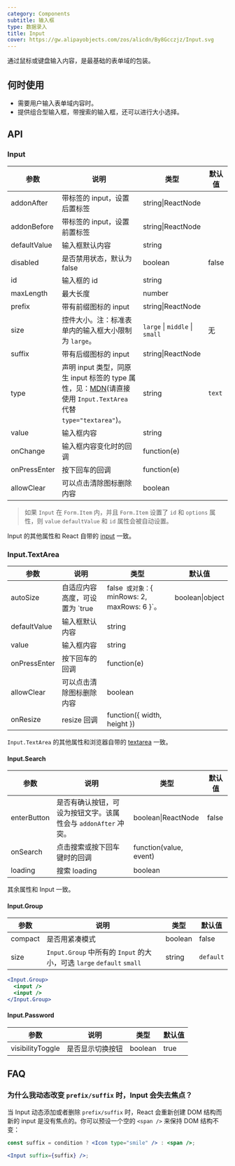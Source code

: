 ```yaml
---
category: Components
subtitle: 输入框
type: 数据录入
title: Input
cover: https://gw.alipayobjects.com/zos/alicdn/By8Gcczjz/Input.svg
---
```


通过鼠标或键盘输入内容，是最基础的表单域的包装。

## 何时使用

- 需要用户输入表单域内容时。
- 提供组合型输入框，带搜索的输入框，还可以进行大小选择。

## API

### Input

| 参数 | 说明 | 类型 | 默认值 |
| --- | --- | --- | --- |
| addonAfter | 带标签的 input，设置后置标签 | string\|ReactNode |  |
| addonBefore | 带标签的 input，设置前置标签 | string\|ReactNode |  |
| defaultValue | 输入框默认内容 | string |  |
| disabled | 是否禁用状态，默认为 false | boolean | false |
| id | 输入框的 id | string |  |
| maxLength | 最大长度 | number |  |
| prefix | 带有前缀图标的 input | string\|ReactNode |  |
| size | 控件大小。注：标准表单内的输入框大小限制为 `large`。 | `large` \| `middle` \| `small` | 无 |
| suffix | 带有后缀图标的 input | string\|ReactNode |  |
| type | 声明 input 类型，同原生 input 标签的 type 属性，见：[MDN](https://developer.mozilla.org/zh-CN/docs/Web/HTML/Element/input#属性)(请直接使用 `Input.TextArea` 代替 `type="textarea"`)。 | string | `text` |
| value | 输入框内容 | string |  |
| onChange | 输入框内容变化时的回调 | function(e) |  |
| onPressEnter | 按下回车的回调 | function(e) |  |
| allowClear | 可以点击清除图标删除内容 | boolean |  |

> 如果 `Input` 在 `Form.Item` 内，并且 `Form.Item` 设置了 `id` 和 `options` 属性，则 `value` `defaultValue` 和 `id` 属性会被自动设置。

Input 的其他属性和 React 自带的 [input](https://facebook.github.io/react/docs/events.html#supported-events) 一致。

### Input.TextArea

| 参数 | 说明 | 类型 | 默认值 |
| --- | --- | --- | --- |
| autoSize | 自适应内容高度，可设置为 `true|false` 或对象：`{ minRows: 2, maxRows: 6 }`。 | boolean\|object | false |
| defaultValue | 输入框默认内容 | string |  |
| value | 输入框内容 | string |  |
| onPressEnter | 按下回车的回调 | function(e) |  |
| allowClear | 可以点击清除图标删除内容 | boolean |  |
| onResize | resize 回调 | function({ width, height }) |  |

`Input.TextArea` 的其他属性和浏览器自带的 [textarea](https://developer.mozilla.org/en-US/docs/Web/HTML/Element/textarea) 一致。

#### Input.Search

| 参数 | 说明 | 类型 | 默认值 |
| --- | --- | --- | --- |
| enterButton | 是否有确认按钮，可设为按钮文字。该属性会与 `addonAfter` 冲突。 | boolean\|ReactNode | false |
| onSearch | 点击搜索或按下回车键时的回调 | function(value, event) |  |
| loading | 搜索 loading | boolean |  |

其余属性和 Input 一致。

#### Input.Group

| 参数 | 说明 | 类型 | 默认值 |
| --- | --- | --- | --- |
| compact | 是否用紧凑模式 | boolean | false |
| size | `Input.Group` 中所有的 `Input` 的大小，可选 `large` `default` `small` | string | `default` |

```jsx
<Input.Group>
  <input />
  <input />
</Input.Group>
```

#### Input.Password

| 参数             | 说明             | 类型    | 默认值 |
| ---------------- | ---------------- | ------- | ------ |
| visibilityToggle | 是否显示切换按钮 | boolean | true   |

## FAQ

### 为什么我动态改变 `prefix/suffix` 时，Input 会失去焦点？

当 Input 动态添加或者删除 `prefix/suffix` 时，React 会重新创建 DOM 结构而新的 input 是没有焦点的。你可以预设一个空的 `<span />` 来保持 DOM 结构不变：

```jsx
const suffix = condition ? <Icon type="smile" /> : <span />;

<Input suffix={suffix} />;
```
